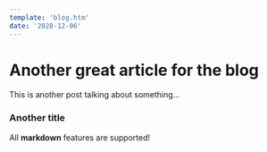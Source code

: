 ```yaml
---
template: 'blog.htm'
date: '2020-12-06'
---
```


# Another great article for the blog

This is another post talking about something...

### Another title

All **markdown** features are supported!
